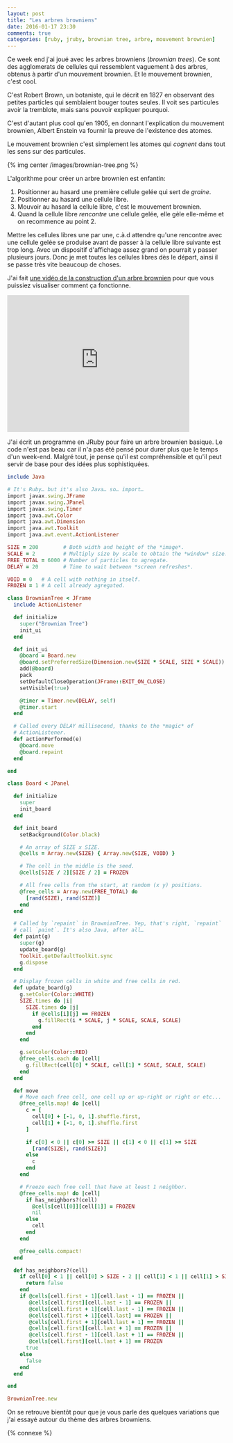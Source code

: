 ```yaml
---
layout: post
title: "Les arbres browniens"
date: 2016-01-17 23:30
comments: true
categories: [ruby, jruby, brownian tree, arbre, mouvement brownien]
---
```


Ce week end j'ai joué avec les arbres browniens (*brownian trees*).
Ce sont des agglomerats de cellules qui ressemblent vaguement à des arbres,
obtenus à partir d'un mouvement brownien. Et le mouvement brownien, c'est cool.

C'est Robert Brown, un
botaniste, qui le décrit en 1827 en observant des petites particles qui
semblaient bouger toutes seules. Il voit ses particules avoir la tremblote, mais
sans pouvoir expliquer pourquoi.

C'est d'autant plus cool qu'en 1905, en donnant l'explication du mouvement
brownien, Albert Enstein va fournir la preuve de l'existence des atomes.

Le mouvement brownien c'est simplement les atomes qui *cognent* dans tout les
sens sur des particules.

{% img center /images/brownian-tree.png %}

<!-- more -->

L'algorithme pour créer un arbre brownien est enfantin:

1. Positionner au hasard une première cellule gelée qui sert de *graine*.
2. Positionner au hasard une cellule libre.
3. Mouvoir au hasard la cellule libre, c'est le mouvement brownien.
4. Quand la cellule libre *rencontre* une cellule gelée, elle gèle elle-même
   et on recommence au point 2.

Mettre les cellules libres une par une, c.à.d attendre qu'une rencontre avec une
cellule gelée se produise avant de passer à la cellule libre suivante est trop
long. Avec un dispositif d'affichage assez grand on pourrait y passer plusieurs
jours.
Donc je met toutes les cellules libres dès le départ, ainsi il se passe très
vite beaucoup de choses.

J'ai fait [une vidéo de la construction d'un arbre brownien](https://www.youtube.com/watch?v=wQnTUZHfSKA&feature=youtu.be) pour que vous puissiez visualiser comment ça fonctionne.

<iframe width="420" height="315" src="https://www.youtube.com/embed/wQnTUZHfSKA" frameborder="0" allowfullscreen></iframe>

J'ai écrit un programme en JRuby pour faire un arbre brownien basique.  Le code
n'est pas beau car il n'a pas été pensé pour durer plus que le temps d'un
week-end. Malgré tout, je pense qu'il est compréhensible et qu'il peut servir
de base pour des idées plus sophistiquées.

```ruby
include Java

# It's Ruby… but it's also Java… so… import…
import javax.swing.JFrame
import javax.swing.JPanel
import javax.swing.Timer
import java.awt.Color
import java.awt.Dimension
import java.awt.Toolkit
import java.awt.event.ActionListener

SIZE = 200        # Both width and height of the *image*.
SCALE = 2         # Multiply size by scale to obtain the *window* size.
FREE_TOTAL = 6000 # Number of particles to agregate.
DELAY = 20        # Time to wait between *screen refreshes*.

VOID = 0   # A cell with nothing in itself.
FROZEN = 1 # A cell already agregated.

class BrownianTree < JFrame
  include ActionListener

  def initialize
    super("Brownian Tree")
    init_ui
  end

  def init_ui
    @board = Board.new
    @board.setPreferredSize(Dimension.new(SIZE * SCALE, SIZE * SCALE))
    add(@board)
    pack
    setDefaultCloseOperation(JFrame::EXIT_ON_CLOSE)
    setVisible(true)

    @timer = Timer.new(DELAY, self)
    @timer.start
  end

  # Called every DELAY millisecond, thanks to the *magic* of
  # ActionListener.
  def actionPerformed(e)
    @board.move
    @board.repaint
  end

end

class Board < JPanel

  def initialize
    super
    init_board
  end

  def init_board
    setBackground(Color.black)

    # An array of SIZE x SIZE.
    @cells = Array.new(SIZE) { Array.new(SIZE, VOID) }

    # The cell in the middle is the seed.
    @cells[SIZE / 2][SIZE / 2] = FROZEN

    # All free cells from the start, at random (x y) positions.
    @free_cells = Array.new(FREE_TOTAL) do
      [rand(SIZE), rand(SIZE)]
    end
  end

  # Called by `repaint` in BrownianTree. Yep, that's right, `repaint`
  # call `paint`. It's also Java, after all…
  def paint(g)
    super(g)
    update_board(g)
    Toolkit.getDefaultToolkit.sync
    g.dispose
  end

  # Display frozen cells in white and free cells in red.
  def update_board(g)
    g.setColor(Color::WHITE)
    SIZE.times do |i|
      SIZE.times do |j|
        if @cells[i][j] == FROZEN
          g.fillRect(i * SCALE, j * SCALE, SCALE, SCALE)
        end
      end
    end

    g.setColor(Color::RED)
    @free_cells.each do |cell|
      g.fillRect(cell[0] * SCALE, cell[1] * SCALE, SCALE, SCALE)
    end
  end

  def move
    # Move each free cell, one cell up or up-right or right or etc...
    @free_cells.map! do |cell|
      c = [
        cell[0] + [-1, 0, 1].shuffle.first,
        cell[1] + [-1, 0, 1].shuffle.first
      ]

      if c[0] < 0 || c[0] >= SIZE || c[1] < 0 || c[1] >= SIZE
        [rand(SIZE), rand(SIZE)]
      else
        c
      end
    end

    # Freeze each free cell that have at least 1 neighbor.
    @free_cells.map! do |cell|
      if has_neighbors?(cell)
        @cells[cell[0]][cell[1]] = FROZEN
        nil
      else
        cell
      end
    end

    @free_cells.compact!
  end

  def has_neighbors?(cell)
    if cell[0] < 1 || cell[0] > SIZE - 2 || cell[1] < 1 || cell[1] > SIZE - 2
      return false
    end
    if @cells[cell.first - 1][cell.last - 1] == FROZEN ||
       @cells[cell.first][cell.last - 1] == FROZEN ||
       @cells[cell.first + 1][cell.last - 1] == FROZEN ||
       @cells[cell.first + 1][cell.last] == FROZEN ||
       @cells[cell.first + 1][cell.last + 1] == FROZEN ||
       @cells[cell.first][cell.last + 1] == FROZEN ||
       @cells[cell.first - 1][cell.last + 1] == FROZEN ||
       @cells[cell.first][cell.last + 1] == FROZEN
      true
    else
      false
    end
  end

end

BrownianTree.new
```

On se retrouve bientôt pour que je vous parle des quelques variations que j'ai
essayé autour du thème des arbres browniens.

{% connexe %}
